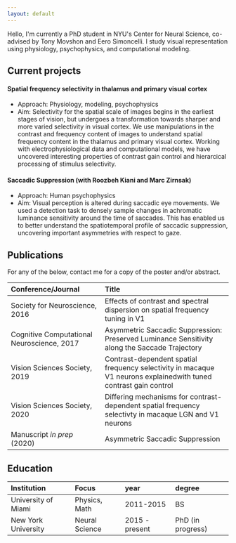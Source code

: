 ```yaml
---
layout: default
---
```


Hello, I'm currently a PhD student in NYU's Center for Neural Science, co-advised by Tony Movshon and Eero Simoncelli. 
I study visual representation using physiology, psychophysics, and computational modeling.

## Current projects

#### Spatial frequency selectivity in thalamus and primary visual cortex
* Approach: Physiology, modeling, psychophysics
* Aim: Selectivity for the spatial scale of images begins in the earliest stages of vision, but undergoes a transformation towards
sharper and more varied selectivity in visual cortex. We use manipulations in the contrast and frequency content of images to understand spatial
frequency content in the thalamus and primary visual cortex. Working with electrophysiological data and computational models, we have uncovered 
interesting properties of contrast gain control and hierarcical processing of stimulus selectivity.

#### Saccadic Suppression (with Roozbeh Kiani and Marc Zirnsak) 
* Approach: Human psychophysics
* Aim: Visual perception is altered during saccadic eye movements. We used a detection task to densely sample changes in achromatic luminance sensitivity around the time of saccades.
This has enabled us to better understand the spatiotemporal profile of saccadic suppression, uncovering important asymmetries with respect to gaze.

## Publications

For any of the below, contact me for a copy of the poster and/or abstract.

| Conference/Journal              | Title                                                   | 
|:--------------------------------|:--------------------------------------------------------|
| Society for Neuroscience, 2016  | Effects of contrast and spectral dispersion on spatial frequency tuning in V1 |
| Cognitive Computational Neuroscience, 2017 | Asymmetric Saccadic Suppression: Preserved Luminance Sensitivity along the Saccade Trajectory |
| Vision Sciences Society, 2019   | Contrast-dependent spatial frequency selectivity in macaque V1 neurons explainedwith tuned contrast gain control |
| Vision Sciences Society, 2020   | Differing mechanisms for contrast-dependent spatial frequency selectivty in macaque LGN and V1 neurons |
| Manuscript _in prep_ (2020)     | Asymmetric Saccadic Suppression |

## Education

| Institution           | Focus             | year           | degree                       |
|:----------------------|:------------------|:---------------|:-----------------------------|
| University of Miami   | Physics, Math     | 2011-2015      | BS                           |
| New York University   | Neural Science    | 2015 - present | PhD (in progress)            |


